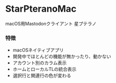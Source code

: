 # StarPteranoMac
macOS用Mastodonクライアント 星プテラノ

### 特徴
* macOSネイティブアプリ
* 開発中でほとんどの機能が無かったり、動かない
* アカウント別のカラム表示
* ホームとローカルTLの統合表示
* 選択行と関連行の色が変わる

